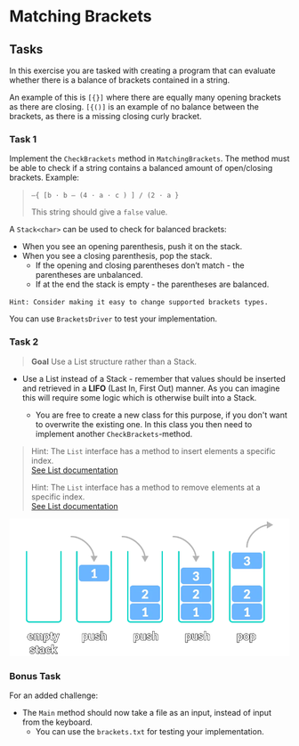 # Matching Brackets

## Tasks

In this exercise you are tasked with creating a program that can evaluate whether there is a balance of brackets
contained in a string. 

An example of this is `[{}]` where there are equally many opening brackets as there are closing.
`[{()]` is an example of no balance between the brackets, as there is a missing closing curly bracket.

### Task 1

Implement the `CheckBrackets` method in `MatchingBrackets`.
The method must be able to check if a string contains a balanced amount of open/closing brackets.
Example:
> `–{ [b ⋅ b – (4 ⋅ a ⋅ c ) ] / (2 ⋅ a }`
> 
> This string should give a `false` value.

A `Stack<char>` can be used to check for balanced brackets:

- When you see an opening parenthesis, push it on the stack.
- When you see a closing parenthesis, pop the stack.
    - If the opening and closing parentheses don’t match - the parentheses are unbalanced.
    - If at the end the stack is empty - the parentheses are balanced.

`Hint: Consider making it easy to change supported brackets types.`

You can use `BracketsDriver` to test your implementation.
### Task 2

> **Goal**
> Use a List structure rather than a Stack.

- Use a List<Character> instead of a Stack - remember that values should be inserted and retrieved in a **LIFO** (Last In, First Out) manner. As you can imagine this will require some logic which is otherwise built into a Stack.
  - You are free to create a new class for this purpose, if you don't want to overwrite the existing one. 
  In this class you then need to implement another `CheckBrackets`-method.

> Hint: The `List` interface has a method to insert elements a specific index.  
> [See List documentation](https://learn.microsoft.com/en-us/dotnet/api/system.collections.ilist.insert?view=net-8.0)
> 
> Hint: The `List` interface has a method to remove elements at a specific index.  
> [See List documentation](https://learn.microsoft.com/en-us/dotnet/api/system.collections.ilist.removeat?view=net-8.0)

![stack](Brackets/assets/stack.png)

### Bonus Task

For an added challenge:

- The `Main` method should now take a file as an input, instead of input from the keyboard.
  - You can use the `brackets.txt` for testing your implementation.